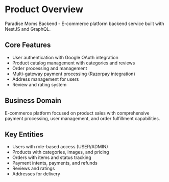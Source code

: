 # Product Overview

Paradise Moms Backend - E-commerce platform backend service built with NestJS and GraphQL.

## Core Features
- User authentication with Google OAuth integration
- Product catalog management with categories and reviews
- Order processing and management
- Multi-gateway payment processing (Razorpay integration)
- Address management for users
- Review and rating system

## Business Domain
E-commerce platform focused on product sales with comprehensive payment processing, user management, and order fulfillment capabilities.

## Key Entities
- Users with role-based access (USER/ADMIN)
- Products with categories, images, and pricing
- Orders with items and status tracking
- Payment intents, payments, and refunds
- Reviews and ratings
- Addresses for delivery